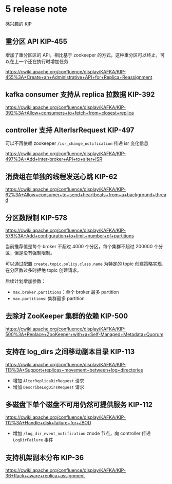 # 5 release note

感兴趣的 KIP

## 重分区 API KIP-455

增加了重分区区的 API，相比基于 zookeeper 的方式，这种重分区可以终止，可以在上一个还在执行时增加任务

https://cwiki.apache.org/confluence/display/KAFKA/KIP-455%3A+Create+an+Administrative+API+for+Replica+Reassignment

## kafka consumer 支持从 replica 拉数据 KIP-392

https://cwiki.apache.org/confluence/display/KAFKA/KIP-392%3A+Allow+consumers+to+fetch+from+closest+replica

## controller 支持 AlterIsrRequest KIP-497

可以不再依赖 zookeeper `/isr_change_notification` 传递 isr 变化信息

https://cwiki.apache.org/confluence/display/KAFKA/KIP-497%3A+Add+inter-broker+API+to+alter+ISR

## 消费组在单独的线程发送心跳 KIP-62

https://cwiki.apache.org/confluence/display/KAFKA/KIP-62%3A+Allow+consumer+to+send+heartbeats+from+a+background+thread

## 分区数限制 KIP-578

https://cwiki.apache.org/confluence/display/KAFKA/KIP-578%3A+Add+configuration+to+limit+number+of+partitions

当前推荐值是每个 broker 不超过 4000 个分区，每个集群不超过 200000 个分区，但是没有强制限制。

可以通过配置 `create.topic.policy.class.name` 为特定的 topic 创建策略实现，在分区数过多时拒绝 topic 创建请求。

后续计划增加参数：

* `max.broker.partitions`：单个 broker 最多 partition
* `max.partitions`: 集群最多 partition

## 去除对 ZooKeeper 集群的依赖 KIP-500

https://cwiki.apache.org/confluence/display/KAFKA/KIP-500%3A+Replace+ZooKeeper+with+a+Self-Managed+Metadata+Quorum

## 支持在 log_dirs 之间移动副本目录 KIP-113

https://cwiki.apache.org/confluence/display/KAFKA/KIP-113%3A+Support+replicas+movement+between+log+directories

* 增加 `AlterReplicaDirRequest` 请求
* 增加 `DescribeLogDirsRequest` 请求

## 多磁盘下单个磁盘不可用仍然可提供服务 KIP-112

https://cwiki.apache.org/confluence/display/KAFKA/KIP-112%3A+Handle+disk+failure+for+JBOD

* 增加 `/log_dir_event_notification` znode 节点，向 controller 传递 `LogDirFailure` 事件

## 支持机架副本分布 KIP-36

https://cwiki.apache.org/confluence/display/KAFKA/KIP-36+Rack+aware+replica+assignment

